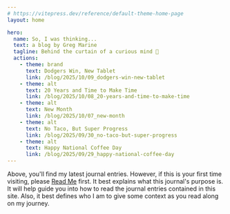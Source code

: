 ```yaml
---
# https://vitepress.dev/reference/default-theme-home-page
layout: home

hero:
  name: So, I was thinking...
  text: a blog by Greg Marine
  tagline: Behind the curtain of a curious mind 🤔
  actions:
    - theme: brand
      text: Dodgers Win, New Tablet
      link: /blog/2025/10/09_dodgers-win-new-tablet
    - theme: alt
      text: 20 Years and Time to Make Time
      link: /blog/2025/10/08_20-years-and-time-to-make-time
    - theme: alt
      text: New Month
      link: /blog/2025/10/07_new-month
    - theme: alt
      text: No Taco, But Super Progress
      link: /blog/2025/09/30_no-taco-but-super-progress
    - theme: alt
      text: Happy National Coffee Day
      link: /blog/2025/09/29_happy-national-coffee-day
---
```


Above, you'll find my latest journal entries. However, if this is your first time visiting, please [Read Me](read-me) first. It best explains what this journal's purpose is. It will help guide you into how to read the journal entries contained in this site. Also, it best defines who I am to give some context as you read along on my journey.

